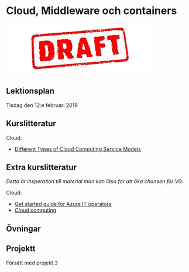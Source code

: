 # Cloud, Middleware och containers

![Draft](draft.jpg)

## Lektionsplan
Tisdag den 12:e februari 2019


## Kurslitteratur

Cloud:
* [Different Types of Cloud Computing Service Models](https://www.bluepiit.com/blog/different-types-of-cloud-computing-service-models/)

## Extra kurslitteratur
*Detta är insperation till material man kan läsa för att öka chansen för VG.*

Cloud:
* [Get started guide for Azure IT operators](https://docsmsftpdfs.blob.core.windows.net/guides/azure/azure-ops-guide.pdf)
* [Cloud computing](https://www.explainthatstuff.com/cloud-computing-introduction.html)

## Övningar
## Projektt
Försätt med projekt 3